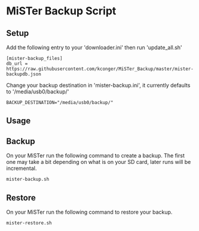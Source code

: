 # MiSTer Backup Script

Setup
-------
Add the following entry to your 'downloader.ini' then run 'update_all.sh'
```
[mister-backup_files]
db_url = https://raw.githubusercontent.com/kconger/MiSTer_Backup/master/mister-backupdb.json
```

Change your backup destination in 'mister-backup.ini', it currently defaults to '/media/usb0/backup/'
```
BACKUP_DESTINATION="/media/usb0/backup/"
```

Usage
-------
Backup
-------
On your MiSTer run the following command to create a backup. The first one may take a bit depending on what is on your SD card, later runs will be incremental.
```
mister-backup.sh
```

Restore
-------
On your MiSTer run the following command to restore your backup.
```
mister-restore.sh
```